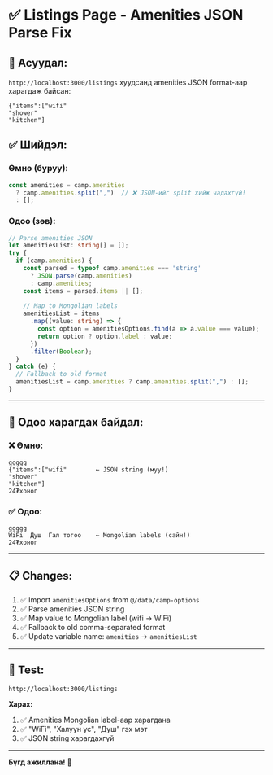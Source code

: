 # ✅ Listings Page - Amenities JSON Parse Fix

## 🔧 **Асуудал:**

`http://localhost:3000/listings` хуудсанд amenities JSON format-аар харагдаж байсан:

```
{"items":["wifi"
"shower"
"kitchen"]
```

## ✅ **Шийдэл:**

### **Өмнө (буруу):**
```typescript
const amenities = camp.amenities
  ? camp.amenities.split(",")  // ❌ JSON-ийг split хийж чадахгүй!
  : [];
```

### **Одоо (зөв):**
```typescript
// Parse amenities JSON
let amenitiesList: string[] = [];
try {
  if (camp.amenities) {
    const parsed = typeof camp.amenities === 'string' 
      ? JSON.parse(camp.amenities) 
      : camp.amenities;
    const items = parsed.items || [];
    
    // Map to Mongolian labels
    amenitiesList = items
      .map((value: string) => {
        const option = amenitiesOptions.find(a => a.value === value);
        return option ? option.label : value;
      })
      .filter(Boolean);
  }
} catch (e) {
  // Fallback to old format
  amenitiesList = camp.amenities ? camp.amenities.split(",") : [];
}
```

---

## 🎯 **Одоо харагдах байдал:**

### ❌ **Өмнө:**
```
ggggg
{"items":["wifi"        ← JSON string (муу!)
"shower"
"kitchen"]
24₮хоног
```

### ✅ **Одоо:**
```
ggggg
WiFi  Душ  Гал тогоо    ← Mongolian labels (сайн!)
24₮хоног
```

---

## 📋 **Changes:**

1. ✅ Import `amenitiesOptions` from `@/data/camp-options`
2. ✅ Parse amenities JSON string
3. ✅ Map value to Mongolian label (wifi → WiFi)
4. ✅ Fallback to old comma-separated format
5. ✅ Update variable name: `amenities` → `amenitiesList`

---

## 🧪 **Test:**

```
http://localhost:3000/listings
```

**Харах:**
1. ✅ Amenities Mongolian label-аар харагдана
2. ✅ "WiFi", "Халуун ус", "Душ" гэх мэт
3. ✅ JSON string харагдахгүй

---

**Бүгд ажиллана!** 🚀

